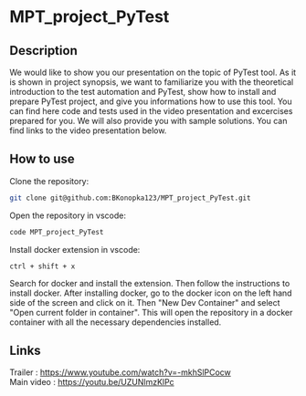 # MPT_project_PyTest

## Description

We would like to show you our presentation on the topic of PyTest tool. As it is shown in project synopsis, we want to familiarize you with the theoretical introduction to the test 
automation and PyTest, show how to install and prepare PyTest project, and give you informations how to use this tool. You can find here code and tests used in the video presentation and excercises prepared for you. We will also provide you with sample solutions. You can find links to the video presentation below.

## How to use
Clone the repository:
```sh
git clone git@github.com:BKonopka123/MPT_project_PyTest.git
```
Open the repository in vscode:
```sh
code MPT_project_PyTest
```
Install docker extension in vscode:
```
ctrl + shift + x
```
Search for docker and install the extension. Then follow the instructions to install docker. After installing docker, go to the docker icon on the left hand side of the screen and click on it. Then "New Dev Container" and select "Open current folder in container". This will open the repository in a docker container with all the necessary dependencies installed.

## Links
Trailer : https://www.youtube.com/watch?v=-mkhSlPCocw <br />
Main video : https://youtu.be/UZUNlmzKlPc